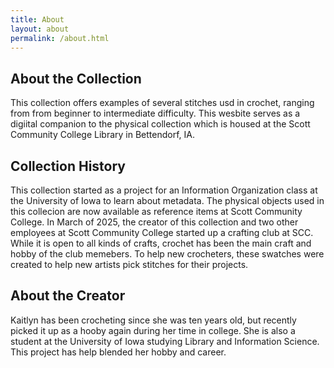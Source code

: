 ```yaml
---
title: About
layout: about
permalink: /about.html
---
```

## About the Collection
This collection offers examples of several stitches usd in crochet, ranging from from beginner to intermediate difficulty. This wesbite serves as a digiital companion to the physical collection which is housed at the Scott Community College Library in Bettendorf, IA.

## Collection History
This collection started as a project for an Information Organization class at the University of Iowa to learn about metadata. The physical objects used in this collecion are now available as reference items at Scott Community College. In March of 2025, the creator of this collection and two other employees at Scott Community College started up a crafting club at SCC. While it is open to all kinds of crafts, crochet has been the main craft and hobby of the club memebers. To help new crocheters, these swatches were created to help new artists pick stitches for their projects.

## About the Creator
Kaitlyn has been crocheting since she was ten years old, but recently picked it up as a hooby again during her time in college. She is also a student at the University of Iowa studying Library and Information Science. This project has help blended her hobby and career.
